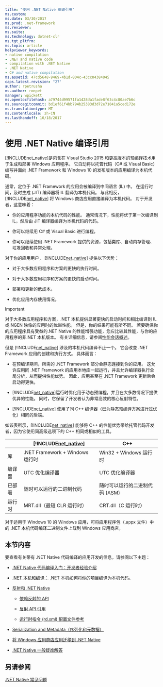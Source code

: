 ```yaml
---
title: "使用 .NET Native 编译引用"
ms.custom: 
ms.date: 03/30/2017
ms.prod: .net-framework
ms.reviewer: 
ms.suite: 
ms.technology: dotnet-clr
ms.tgt_pltfrm: 
ms.topic: article
helpviewer_keywords:
- native compilation
- .NET and native code
- compilation with .NET Native
- .NET Native
- C# and native compilation
ms.assetid: 47cd5648-9469-4b1d-804c-43cc04384045
caps.latest.revision: "27"
author: rpetrusha
ms.author: ronpet
manager: wpickett
ms.openlocfilehash: a79744d99571fa1428da1fade8f63c4c80ae7b6c
ms.sourcegitcommit: bd1ef61f4bb794b25383d3d72e71041a5ced172e
ms.translationtype: MT
ms.contentlocale: zh-CN
ms.lasthandoff: 10/18/2017
---
```

# <a name="compiling-apps-with-net-native"></a>使用 .NET Native 编译引用
[!INCLUDE[net_native](../../../includes/net-native-md.md)]是包含在 Visual Studio 2015 和更高版本的预编译技术用于生成和部署 Windows 应用程序。 它自动将以托管代码（C# 或 Visual Basic）编写并面向 .NET Framework 和 Windows 10 的发布版本的应用编译为本机代码。  
  
 通常，定位于 .NET Framework 的应用会被编译到中间语言 (IL) 中。 在运行时间，及时生成 (JIT) 编译器将 IL 翻译为本机代码。 与此相反， [!INCLUDE[net_native](../../../includes/net-native-md.md)] 将 Windows 商店应用直接编译为本机代码。 对于开发者，这意味着：  
  
-   你的应用程序功能的本机代码的性能。 通常情况下，性能将优于第一次编译到 IL，然后由 JIT 编译器编译为本机代码的代码。 
  
-   你可以继续用 C# 或 Visual Basic 进行编程。  
  
-   你可以继续使用 .NET Framework 提供的资源，包括类库、自动内存管理、垃圾回收和异常处理。  
  
 对于你的应用用户， [!INCLUDE[net_native](../../../includes/net-native-md.md)] 提供以下优势：  
  
-   对于大多数应用程序和方案的更快的执行时间。
  
-   对于大多数应用程序和方案的更快的启动时间。 
  
-   部署和更新的低成本。  
  
-   优化应用内存使用情况。  

> [!IMPORTANT]
> 对于大多数应用程序和方案，.NET 本机提供显著更快的启动时间和相比编译到 IL 或 NGEN 映像的应用时的优越性能。 但是，你的结果可能有所不同。 若要确保你的应用程序具有受益的.NET Native 的性能增强功能，您应比较其性能，与你的应用程序的非.NET 本机版本。 有关详细信息，请参阅[性能会话概述](https:/docs.microsoft.com/visualstudio/profiling/performance-session-overview)。
 
但是 [!INCLUDE[net_native](../../../includes/net-native-md.md)] 涉及的本机代码编译不止一个。 它会改变 .NET Framework 应用的创建和执行方式。 具体而言：  
  
-   在预编译期间，所需的 .NET Framework 部分会静态连接到你的应用。 这允许应用同 .NET Framework 的应用本地库一起运行，并且允许编译器执行全局分析，从而提供性能优势。 因此，应用甚至在 .NET Framework 更新后会启动得更快。  
  
-   [!INCLUDE[net_native](../../../includes/net-native-md.md)]运行时优化用于动态预编程，并且在大多数情况下提供优异的性能。 同时，它保留了开发者认为非常高效的核心反射特性。  
  
-   [!INCLUDE[net_native](../../../includes/net-native-md.md)] 使用了同 C++ 编译器（已为静态预编译方案进行过优化）相同的后端。  
  
 如该表所示，[!INCLUDE[net_native](../../../includes/net-native-md.md)] 能够将 C++ 的性能优势带给托管代码开发者，因为它使用同高级选项下的 C++ 相同或相似的工具。  
  
||[!INCLUDE[net_native](../../../includes/net-native-md.md)]|C++|  
|-|----------------------------------------------------------------|-----------|  
|库|.NET Framework + Windows 运行时|Win32 + Windows 运行时|  
|编译器|UTC 优化编译器|UTC 优化编译器|  
|已部署|随时可以运行的二进制代码|随时可以运行的二进制代码 (ASM)|  
|运行时|MRT.dll（最短 CLR 运行时）|CRT.dll（C 运行时）|  
  
 对于适用于 Windows 10 的 Windows 应用，可将应用程序包（.appx 文件）中的 .NET 本机代码编译二进制文件上载到 Windows 应用商店。  
  
## <a name="in-this-section"></a>本节内容  
 要查看有关带有 .NET Native 代码编译的应用开发的信息，请参阅以下主题：  
  
-   [.NET Native 代码编译入门：开发者经验介绍](../../../docs/framework/net-native/getting-started-with-net-native.md)  
  
-   [.NET 本机和编译：](../../../docs/framework/net-native/net-native-and-compilation.md) .NET 本机如何将你的项目编译为本机代码。  
  
-   [反射和 .NET Native](../../../docs/framework/net-native/reflection-and-net-native.md)  
  
    -   [依赖反射的 API](../../../docs/framework/net-native/apis-that-rely-on-reflection.md)  
  
    -   [反射 API 引用](../../../docs/framework/net-native/net-native-reflection-api-reference.md)  
  
    -   [运行时指令 (rd.xml) 配置文件参考](../../../docs/framework/net-native/runtime-directives-rd-xml-configuration-file-reference.md)  
  
-   [Serialization and Metadata（序列化和元数据）](../../../docs/framework/net-native/serialization-and-metadata.md)  
  
-   [将 Windows 应用商店应用迁移到 .NET Native](../../../docs/framework/net-native/migrating-your-windows-store-app-to-net-native.md)  
  
-   [.NET Native 一般疑难解答](../../../docs/framework/net-native/net-native-general-troubleshooting.md)  
  
## <a name="see-also"></a>另请参阅  
 [.NET Native 常见问题](http://msdn.microsoft.com/vstudio/dn642499.aspx)
